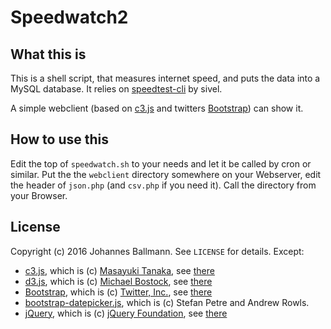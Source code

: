 # Speedwatch2

## What this is

This is a shell script, that measures internet speed, and puts the data into
a MySQL database. It relies on [speedtest-cli] by sivel.

A simple webclient (based on [c3.js][c3js] and twitters [Bootstrap][bootstrap])
can show it.

## How to use this

Edit the top of `speedwatch.sh` to your needs and let it be called by cron or
similar. Put the the `webclient` directory somewhere on your Webserver, edit
the header of `json.php` (and `csv.php` if you need it). Call the directory
from your Browser.

## License

Copyright (c) 2016 Johannes Ballmann. See `LICENSE` for details. Except:

* [c3.js][c3js], which is (c) [Masayuki Tanaka][masayuki0812],
  see [there][c3jslicense]
* [d3.js][d3js], which is (c) [Michael Bostock][mbostock],
  see [there][d3jslicense]
* [Bootstrap][bootstrap], which is (c) [Twitter, Inc.][twitter],
  see [there][bootstraplicense]
* [bootstrap-datepicker.js][bootstrap-datepicker], which is (c) Stefan Petre
  and Andrew Rowls.
* [jQuery][jquery], which is (c) [jQuery Foundation][jQuery Foundation],
  see [there][jquerylicense]

[speedtest-cli]: https://github.com/sivel/speedtest-cli
  "speedtest-cli"
[c3js]: http://c3js.org
  "c3.js"
[c3jslicense]: https://github.com/masayuki0812/c3/blob/master/LICENSE
  "there"
[masayuki0812]: https://github.com/masayuki0812
  "Masayuki Tanaka"
[d3js]: http://d3js.org
  "d3.js"
[d3jslicense]: https://github.com/mbostock/d3/blob/master/LICENSE
  "there"
[mbostock]: http://bost.ocks.org/mike/
  "Michael Bostock"
[bootstrap]: http://getbootstrap.com/
  "Bootstrap"
[bootstraplicense]: https://github.com/twbs/bootstrap/blob/master/LICENSE
  "there"
[bootstrap-datepicker]: https://github.com/eternicode/bootstrap-datepicker
  "bootstrap-datepicker"
[twitter]: https://about.twitter.com/company
  "Twitter, Inc."
[jquery]: http://jquery.com/
  "jQuery"
[jquerylicense]: https://github.com/jquery/jquery/blob/master/LICENSE.txt
  "there"
[jQuery Foundation]: https://jquery.org/
  "jQuery Foundation and other contributors"
